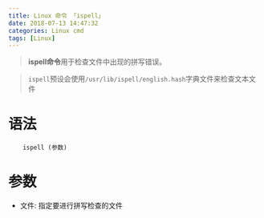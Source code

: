```yaml
---
title: Linux 命令 「ispell」
date: 2018-07-13 14:47:32
categories: Linux cmd
tags: [Linux]
---
```


> **ispell命令**用于检查文件中出现的拼写错误。

<!-- more -->

> `ispell`预设会使用`/usr/lib/ispell/english.hash`字典文件来检查文本文件

# 语法

```
    ispell (参数)
```

# 参数

- 文件: 指定要进行拼写检查的文件